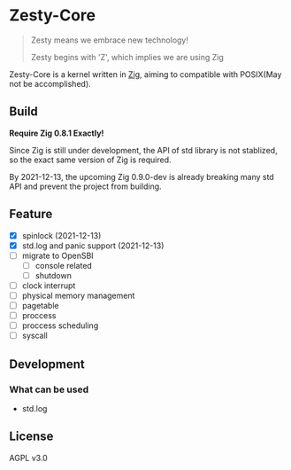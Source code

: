# Zesty-Core

> Zesty means we embrace new technology!
>
> Zesty begins with 'Z', which implies we are using Zig

Zesty-Core is a kernel written in [Zig](https://ziglang.org/), aiming to compatible with POSIX(May not be accomplished).


## Build
**Require Zig 0.8.1 Exactly!**

Since Zig is still under development, the API of std library is not stablized, so the exact same version of Zig is required.

By 2021-12-13, the upcoming Zig 0.9.0-dev is already breaking many std API and prevent the project from building.

## Feature
- [x] spinlock (2021-12-13)
- [x] std.log and panic support (2021-12-13)
- [ ] migrate to OpenSBI
    - [ ] console related
    - [ ] shutdown
- [ ] clock interrupt
- [ ] physical memory management
- [ ] pagetable
- [ ] proccess
- [ ] proccess scheduling
- [ ] syscall

## Development

### What can be used
- std.log

## License
AGPL v3.0